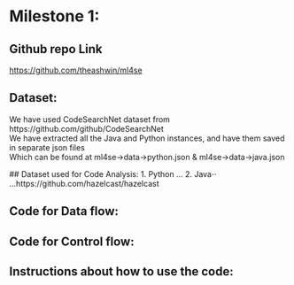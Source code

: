 
# Milestone 1:
## Github repo Link
https://github.com/theashwin/ml4se

## Dataset:
<p>We have used CodeSearchNet dataset from https://github.com/github/CodeSearchNet<br>
We have extracted all the Java and Python instances, and have them saved in separate json files<br>
Which can be found at ml4se->data->python.json & ml4se->data->java.json<br>
</p>
## Dataset used for Code Analysis:
1. Python
... 
2. Java⋅⋅
...https://github.com/hazelcast/hazelcast

## Code for Data flow:
## Code for Control flow:
## Instructions about how to use the code: 

